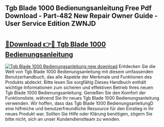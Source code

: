 ## Tgb Blade 1000 Bedienungsanleitung Free Pdf Download - Part-482 New Repair Owner Guide - User Service Edition ZWNJD

# <h2><a href="http://df5utz.blite.top/?on=Tgb+Blade+1000+Bedienungsanleitung">🔗Download 👉🔴 Tgb Blade 1000 Bedienungsanleitung</a></h2>

[![Tgb Blade 1000 Bedienungsanleitung new download](https://i.imgur.com/lujVjoI.png)](http://df5utz.blite.top/?on=Tgb+Blade+1000+Bedienungsanleitung)
Entdecken Sie die Welt von Tgb Blade 1000 Bedienungsanleitung mit diesem umfassenden Benutzerhandbuch, das alle Aspekte der Merkmale und Funktionen des Produkts abdeckt. Bitte lesen Sie sorgfältig Dieses Handbuch enthält wichtige Informationen zum sicheren und effektiven Betrieb Ihres neuen Tgb Blade 1000 Bedienungsanleitung. Genießen Sie den Komfort der Funktionsliste, während Sie Ihr neues Tgb Blade 1000 Bedienungsanleitung verwenden. Wir hoffen, dass das Tgb Blade 1000 BedienungsanleitungD eine hilfreiche und benutzerfreundliche Ressource für den Einstieg in Ihr neues Produkt war. Sollten Sie Hilfe oder Klärung benötigen, zögern Sie bitte nicht, sich an unser Kundendienstteam zu wenden.
